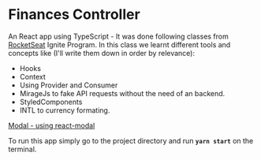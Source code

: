 # Finances Controller

An React app using TypeScript - It was done following classes from [RocketSeat](https://www.rocketseat.com.br) Ignite Program. 
In this class we learnt different tools and concepts like (I'll write them down in order by relevance): 
- Hooks 
- Context
- Using Provider and Consumer
- MirageJs to fake API requests without the need of an backend. 
- StyledComponents
- INTL to currency formating. 

[Modal - using react-modal](src/assets/images/application-2.png)

To run this app simply go to the project directory and run **`yarn start`** on the terminal. 


